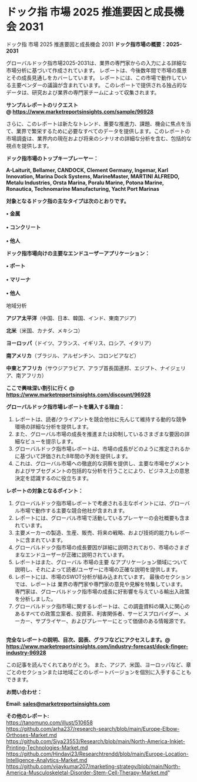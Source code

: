 # ドック指 市場 2025 推進要因と成長機会 2031
ドック指 市場 2025 推進要因と成長機会 2031
<strong><b>ドック指市場の概要：2025-2031</b></strong>

グローバルドック指市場2025-2031は、業界の専門家からの入力による詳細な市場分析に基づいて作成されています。 レポートは、今後数年間で市場の風景とその成長見通しをカバーしています。 レポートには、この市場で動作している主要ベンダーの議論が含まれています。 このレポートで提供される独占的なデータは、研究および業界の専門家チームによって収集されます。

<strong>サンプルレポートのリクエスト @ <a href=https://www.marketreportsinsights.com/sample/96928>https://www.marketreportsinsights.com/sample/96928</a></strong>

さらに、このレポートは新たなトレンド、重要な推進力、課題、機会に焦点を当て、業界で繁栄するために必要なすべてのデータを提供します。このレポートの市場調査は、業界内の現在および将来のシナリオの詳細な分析を含む、包括的な視点を提供します。

<strong>ドック指市場のトップキープレーヤー：</strong>

<strong>A-Laiturit, Bellamer, CANDOCK, Clement Germany, Ingemar, Karl Innovation, Marina Dock Systems, MarineMaster, MARTINI ALFREDO, Metalu Industries, Orsta Marina, Poralu Marine, Potona Marine, Ronautica, Technomarine Manufacturing, Yacht Port Marinas</strong>

<strong><b>対象となるドック指の主なタイプは次のとおりです。</b></strong>

<strong>• 金属<br><br>• コンクリート<br><br>• 他人</strong>

<strong><b>ドック指市場向けの主要なエンドユーザーアプリケーション：</b></strong>

<strong>• ポート<br><br>• マリーナ<br><br>• 他人</strong>

 地域分析

<strong><b>アジア太平洋</b></strong>（中国、日本、韓国、インド、東南アジア）

<strong><b>北米</b></strong>（米国、カナダ、メキシコ）

<strong><b>ヨーロッパ</b></strong>（ドイツ、フランス、イギリス、ロシア、イタリア）

<strong><b>南アメリカ</b></strong>（ブラジル、アルゼンチン、コロンビアなど）

<strong><b>中東とアフリカ</b></strong>（サウジアラビア、アラブ首長国連邦、エジプト、ナイジェリア、南アフリカ）

<strong>ここで興味深い割引に行く @ <a href=https://www.marketreportsinsights.com/discount/96928>https://www.marketreportsinsights.com/discount/96928</a></strong>

<strong><b>グローバルドック指市場レポートを購入する理由：</b></strong>
<ol>
  <li>レポートは、読者/クライアントを競合他社に先んじて維持する動的な競争環境の詳細な分析を提供します。</li>
  <li>また、グローバル市場の成長を推進または抑制しているさまざまな要因の詳細なビューを提示します。</li>
  <li>グローバルドック指市場レポートは、市場の成長がどのように推定されるかに基づいて評価された8年間の予測を提供します。</li>
  <li>これは、グローバル市場への徹底的な洞察を提供し、主要な市場セグメントおよびサブセグメントの包括的な分析を行うことにより、ビジネス上の意思決定を認識するのに役立ちます。</li>
</ol>
<strong><b>レポートの対象となるポイント：</b></strong>
<ol>
  <li>グローバルドック指市場レポートで考慮される主なポイントには、グローバル市場で動作する主要な競合他社が含まれます。</li>
  <li>レポートには、グローバル市場で活動しているプレーヤーの会社概要も含まれています。</li>
  <li>主要メーカーの製造、生産、販売、将来の戦略、および技術的能力もレポートに含まれています。</li>
  <li>グローバルドック指市場の成長要因が詳細に説明されており、市場のさまざまなエンドユーザーが正確に説明されています。</li>
  <li>レポートはまた、グローバル 市場の主要 なアプリケーション領域について説明し、それによって読者/ユーザーに市場の正確な説明を提供します。</li>
  <li>レポートには、市場のSWOT分析が組み込まれています。 最後のセクションでは、レポートは 業界の専門家や専門家の意見や見解を特集しています。 専門家は、グローバルドック指市場の成長に好影響を与えている輸出入政策を分析しました。</li>
  <li>グローバルドック指市場に関するレポートは、この調査資料の購入に関心のあるすべての政策立案者、投資家、利害関係者、サービスプロバイダー、メーカー、サプライヤー、およびプレーヤーにとって価値のある情報源です。</li>
</ol><br>
<strong>完全なレポートの説明、目次、図表、グラフなどにアクセスします。@ <a href=https://www.marketreportsinsights.com/industry-forecast/dock-finger-industry-96928>https://www.marketreportsinsights.com/industry-forecast/dock-finger-industry-96928</a></strong>

この記事を読んでくれてありがとう。 また、アジア、米国、ヨーロッパなど、章ごとのセクションまたは地域ごとのレポートバージョンを個別に入手することもできます。

<strong><b>お問い合わせ：</b></strong>

<strong>Email: </strong><a href=mailto:sales@marketreportsinsights.com><strong>sales@marketreportsinsights.com</strong></a>

<strong>その他のレポート:</strong>
<br>
<a href=https://tanomuno.com/illust/510658>https://tanomuno.com/illust/510658</a>
<br>
<a href=https://github.com/arha237/research-search/blob/main/Europe-Elbow-Orthoses-Market.md>https://github.com/arha237/research-search/blob/main/Europe-Elbow-Orthoses-Market.md</a>
<br>
<a href=https://github.com/Siya23553/Research/blob/main/North-America-Inkjet-Printing-Technologies-Market.md>https://github.com/Siya23553/Research/blob/main/North-America-Inkjet-Printing-Technologies-Market.md</a>
<br>
<a href=https://github.com/Hindavi23/Researchtrendd/blob/main/Europe-Location-Intelligence-Analytics-Market.md>https://github.com/Hindavi23/Researchtrendd/blob/main/Europe-Location-Intelligence-Analytics-Market.md</a>
<br>
<a href=https://github.com/vijaykumar207/marketing-strategy/blob/main/North-America-Musculoskeletal-Disorder-Stem-Cell-Therapy-Market.md>https://github.com/vijaykumar207/marketing-strategy/blob/main/North-America-Musculoskeletal-Disorder-Stem-Cell-Therapy-Market.md</a>"
